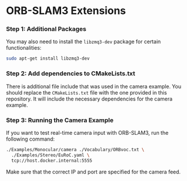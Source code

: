 # ORB-SLAM3 Extensions

### Step 1: Additional Packages

You may also need to install the `libzmq3-dev` package for certain functionalities:

```bash
sudo apt-get install libzmq3-dev
```

### Step 2: Add dependencies to CMakeLists.txt

There is additional file include that was used in the camera example. You should replace the `CMakeLists.txt` file with the one provided in this repository. It will include the necessary dependencies for the camera example.

### Step 3: Running the Camera Example

If you want to test real-time camera input with ORB-SLAM3, run the following command:

```bash
./Examples/Monocular/camera ./Vocabulary/ORBvoc.txt \
  ./Examples/Stereo/EuRoC.yaml \
  tcp://host.docker.internal:5555
```

Make sure that the correct IP and port are specified for the camera feed.
